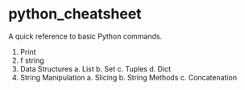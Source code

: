 # python_cheatsheet
A quick reference to basic Python commands.

1. Print
2. f string 
3. Data Structures
   a. List
   b. Set
   c. Tuples
   d. Dict
4. String Manipulation
   a. Slicing
   b. String Methods
   c. Concatenation 

